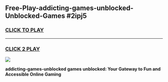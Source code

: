 
## Free-Play-addicting-games-unblocked-Unblocked-Games #2ipj5
<h3>
<a href="https://news.freeplayer.one?title=addicting-games-unblocked&ref=8M">CLICK TO PLAY</a></h3>
<hr>

<h3>
<a href="https://news.freeplayer.one?title=addicting-games-unblocked&ref=8M">CLICK 2 PLAY</a>
  
</h3>

<a href="https://news.freeplayer.one?title=addicting-games-unblocked&ref=8M"><img src="https://clearcache.store/games.png"></a>


**addicting-games-unblocked games unblocked: Your Gateway to Fun and Accessible Online Gaming**
